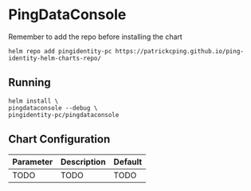 # PingDataConsole

Remember to add the repo before installing the chart
```shell
helm repo add pingidentity-pc https://patrickcping.github.io/ping-identity-helm-charts-repo/
```

## Running

```shell
helm install \
pingdataconsole --debug \
pingidentity-pc/pingdataconsole
```

## Chart Configuration

| Parameter | Description | Default |
|--|--|--|
| TODO | TODO | TODO |
